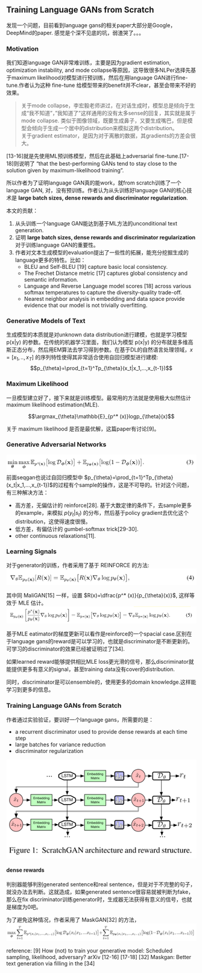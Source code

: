 ## Training Language GANs from Scratch
发现一个问题，目前看到language gans的相关paper大部分是Google，DeepMind的paper. 感觉是个深不见底的坑，弱渣哭了。。。

### Motivation
我们知道language GAN非常难训练，主要是因为gradient estimation, optimization instability, and mode collapse等原因，这导致很多NLPer选择先基于maximum likelihood对模型进行预训练，然后在用language GAN进行fine-tune.作者认为这种 fine-tune 给模型带来的benefit并不clear，甚至会带来不好的效果。  

> 关于mode collapse，李宏毅老师讲过，在对话生成时，模型总是倾向于生成“我不知道”，”我知道了”这样通用的没有太多sense的回复，其实就是属于mode collapse. 类似于图像领域，既要生成鼻子，又要生成嘴巴，但是模型会倾向于生成一个居中的distribution来模拟这两个distribution。  
> 关于gradient estimator，是因为对于离散的数据，其gradients的方差会很大。

[13-16]就是先使用ML预训练模型，然后在此基础上adversarial fine-tune.[17-18]则说明了 “that the best-performing GANs tend to stay close to the solution given by maximum-likelihood training”.

所以作者为了证明language GAN真的能work，就from scratch训练了一个language GAN, 对，没有预训练。作者认为从头训练好language GAN的核心技术是 **large batch sizes, dense rewards and discriminator regularization**.

本文的贡献：  
1. 从头训练一个language GAN能达到基于ML方法的unconditional text generation.  
2. 证明 **large batch sizes, dense rewards and discriminator regularization** 对于训练language GAN的重要性。  
3. 作者对文本生成模型的evaluation提出了一些性的拓展，能充分挖掘生成的language更多的特性。比如：
    - BLEU and Self-BLEU [19] capture basic local consistency.    
    - The Frechet Distance metric [17] captures global consistency and semantic information.    
    - Language and Reverse Language model scores [18] across various softmax temperatures to capture the diversity-quality trade-off.    
    - Nearest neighbor analysis in embedding and data space provide evidence that our model is not trivially overfitting.   

### Generative Models of Text
生成模型的本质就是对unknown data distribution进行建模，也就是学习模型 p(x|y) 的参数。在传统的机器学习里面，我们认为模型 p(x|y) 的分布就是多维高斯正态分布，然后用EM算法去学习得到参数。在基于DL的自然语言处理领域，$x=[x_1,..,x_T]$ 的序列特性使得其非常适合使用自回归模型进行建模:
$$p_{\theta}=\prod_{t=1}^Tp_{\theta}(x_t|x_1,...,x_{t-1})$$

### Maximum Likelihood
一旦模型建立好了，接下来就是训练模型。最常用的方法就是使用极大似然估计 maximum likelihood estimation(MLE).

$$\argmax_{\theta}\mathbb{E}_{p^* (x)}logp_{\theta}(x)$$

关于 maximum likelihood 是否是最优解，这篇paper有讨论[9]。

### Generative Adversarial Networks
![](从0开始GAN-4-ScratchGAN/gans.png)
前面seqgan也说过自回归模型中 $p_{\theta}=\prod_{t=1}^Tp_{\theta}(x_t|x_1,...,x_{t-1})$的过程有个sample的操作，这是不可导的。针对这个问题，有三种解决方法：  
- 高方差，无偏估计的 reinforce[28]. 基于大数定律的条件下，去sample更多的example，来模拟 $p(y_t|s_t)$ 的分布，然后基于policy gradient去优化这个distribution，这使得速度很慢。  
- 低方差，有偏估计的 gumbel-softmax trick[29-30].  
- other continuous relaxations[11].  

### Learning Signals
对于generator的训练，作者采用了基于 REINFORCE 的方法:
![](从0开始GAN-4-ScratchGAN/reinforce.png)

其中同 MaliGAN[15] 一样，设置 $R(x)=\dfrac{p^* (x)}{p_{\theta}(x)}$, 这样等效于 MLE 估计。
![](从0开始GAN-4-ScratchGAN/mailgan.png)

基于MLE eatimator的梯度更新可以看作是reinforce的一个spacial case.区别在于language gans的reward是可以学习的，也就是discriminator是不断更新的。可学习的discriminator的效果已经被证明过了[34].

如果learned reward能够提供相比MLE loss更光滑的信号，那么discriminator就能提供更多有意义的signal，甚至training data没有cover的distribution.

同时，discriminator是可以ensemble的，使用更多的domain knowledge.这样能学习到更多的信息。

### Training Language GANs from Scratch
作者通过实验验证，要训好一个language gans，所需要的是：  
- a recurrent discriminator used to provide dense rewards at each time step  
- large batches for variance reduction  
- discriminator regularization

![](从0开始GAN-4-ScratchGAN/scratchgans.png)

#### dense rewards  
判别器能够判别generated sentence和real sentence，但是对于不完整的句子，就没办法去判断。这就造成，如果generated sentence很容易就被判断为fake，那么在fix discriminator训练generator时，生成器无法获得有意义的信号，也就是梯度为0吧。

为了避免这种情况，作者采用了 MaskGAN[32] 的方法，
![](从0开始GAN-4-ScratchGAN/maskgan.png)


reference:
[9] How (not) to train your generative model: Scheduled sampling, likelihood, adversary? arXiv
[12-16]
[17-18]
[32] Maskgan: Better text generation via filling in the
[34]
